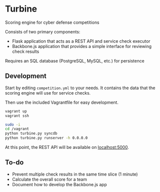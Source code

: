# Turbine

Scoring engine for cyber defense competitions

Consists of two primary components:

* Flask application that acts as a REST API and service check executor
* Backbone.js application that provides a simple interface for reviewing check results

Requires an SQL database (PostgreSQL, MySQL, etc.) for persistence

## Development

Start by editing `competition.yml` to your needs. It contains the data that the scoring engine will use for service checks.

Then use the included Vagrantfile for easy development.

```bash
vagrant up
vagrant ssh

sudo -i
cd /vagrant
python turbine.py syncdb
python turbine.py runserver -h 0.0.0.0
```

At this point, the REST API will be available on [localhost:5000](http://localhost:5000).

## To-do

* Prevent multiple check results in the same time slice (1 minute)
* Calculate the overall score for a team
* Document how to develop the Backbone.js app
